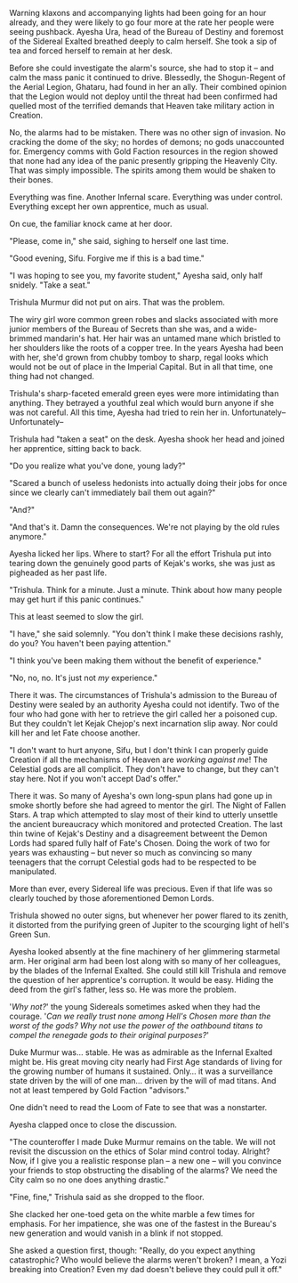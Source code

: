 Warning klaxons and accompanying lights had been going for an hour already, and they were likely to go four more at the rate her people were seeing pushback. Ayesha Ura, head of the Bureau of Destiny and foremost of the Sidereal Exalted breathed deeply to calm herself. She took a sip of tea and forced herself to remain at her desk.

Before she could investigate the alarm's source, she had to stop it – and calm the mass panic it continued to drive. Blessedly, the Shogun-Regent of the Aerial Legion, Ghataru, had found in her an ally. Their combined opinion that the Legion would not deploy until the threat had been confirmed had quelled most of the terrified demands that Heaven take military action in Creation.

No, the alarms had to be mistaken. There was no other sign of invasion. No cracking the dome of the sky; no hordes of demons; no gods unaccounted for. Emergency comms with Gold Faction resources in the region showed that none had any idea of the panic presently gripping the Heavenly City. That was simply impossible. The spirits among them would be shaken to their bones.

Everything was fine. Another Infernal scare. Everything was under control. Everything except her own apprentice, much as usual.

On cue, the familiar knock came at her door.

"Please, come in," she said, sighing to herself one last time.

"Good evening, Sifu. Forgive me if this is a bad time."

"I was hoping to see you, my favorite student," Ayesha said, only half snidely. "Take a seat."

Trishula Murmur did not put on airs. That was the problem.

The wiry girl wore common green robes and slacks associated with more junior members of the Bureau of Secrets than she was, and a wide-brimmed mandarin's hat. Her hair was an untamed mane which bristled to her shoulders like the roots of a copper tree. In the years Ayesha had been with her, she'd grown from chubby tomboy to sharp, regal looks which would not be out of place in the Imperial Capital. But in all that time, one thing had not changed.

Trishula's sharp-faceted emerald green eyes were more intimidating than anything. They betrayed a youthful zeal which would burn anyone if she was not careful. All this time, Ayesha had tried to rein her in. Unfortunately– Unfortunately–

Trishula had "taken a seat" on the desk. Ayesha shook her head and joined her apprentice, sitting back to back.

"Do you realize what you've done, young lady?"

"Scared a bunch of useless hedonists into actually doing their jobs for once since we clearly can't immediately bail them out again?"

"And?"

"And that's it. Damn the consequences. We're not playing by the old rules anymore."

Ayesha licked her lips. Where to start? For all the effort Trishula put into tearing down the genuinely good parts of Kejak's works, she was just as pigheaded as her past life.

"Trishula. Think for a minute. Just a minute. Think about how many people may get hurt if this panic continues."

This at least seemed to slow the girl.

"I have," she said solemnly. "You don't think I make these decisions rashly, do you? You haven't been paying attention."

"I think you've been making them without the benefit of experience."

"No, no, no. It's just not _my_ experience."

There it was. The circumstances of Trishula's admission to the Bureau of Destiny were sealed by an authority Ayesha could not identify. Two of the four who had gone with her to retrieve the girl called her a poisoned cup. But they couldn't let Kejak Chejop's next incarnation slip away. Nor could kill her and let Fate choose another.

"I don't want to hurt anyone, Sifu, but I don't think I can properly guide Creation if all the mechanisms of Heaven are _working against me_! The Celestial gods are all complicit. They don't have to change, but they can't stay here. Not if you won't accept Dad's offer."

There it was. So many of Ayesha's own long-spun plans had gone up in smoke shortly before she had agreed to mentor the girl. The Night of Fallen Stars. A trap which attempted to slay most of their kind to utterly unsettle the ancient bureaucracy which monitored and protected Creation. The last thin twine of Kejak's Destiny and a disagreement betweent the Demon Lords had spared fully half of Fate's Chosen. Doing the work of two for years was exhausting – but never so much as convincing so many teenagers that the corrupt Celestial gods had to be respected to be manipulated.

More than ever, every Sidereal life was precious. Even if that life was so clearly touched by those aforementioned Demon Lords.

Trishula showed no outer signs, but whenever her power flared to its zenith, it distorted from the purifying green of Jupiter to the scourging light of hell's Green Sun.

Ayesha looked absently at the fine machinery of her glimmering starmetal arm. Her original arm had been lost along with so many of her colleagues, by the blades of the Infernal Exalted. She could still kill Trishula and remove the question of her apprentice's corruption. It would be easy. Hiding the deed from the girl's father, less so. He was more the problem.

'_Why not?_' the young Sidereals sometimes asked when they had the courage. '_Can we really trust none among Hell's Chosen more than the worst of the gods? Why not use the power of the oathbound titans to compel the renegade gods to their original purposes?_'

Duke Murmur was… stable. He was as admirable as the Infernal Exalted might be. His great moving city nearly had First Age standards of living for the growing number of humans it sustained. Only… it was a surveillance state driven by the will of one man… driven by the will of mad titans. And not at least tempered by Gold Faction "advisors."

One didn't need to read the Loom of Fate to see that was a nonstarter.

Ayesha clapped once to close the discussion.

"The counteroffer I made Duke Murmur remains on the table. We will not revisit the discussion on the ethics of Solar mind control today. Alright? Now, if I give you a realistic response plan – a new one – will you convince your friends to stop obstructing the disabling of the alarms? We need the City calm so no one does anything drastic."

"Fine, fine," Trishula said as she dropped to the floor.

She clacked her one-toed geta on the white marble a few times for emphasis. For her impatience, she was one of the fastest in the Bureau's new generation and would vanish in a blink if not stopped.

She asked a question first, though: "Really, do you expect anything catastrophic? Who would believe the alarms weren't broken? I mean, a Yozi breaking into Creation? Even my dad doesn't believe they could pull it off."
